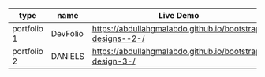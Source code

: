  
  | type  | name  | Live Demo  |
|----------|----------|----------|
| portfolio 1| DevFolio | https://abdullahgmalabdo.github.io/bootstrap-designs--2-/|
| portfolio 2| DANIELS  |  https://abdullahgmalabdo.github.io/bootstrap-design-3-/|

